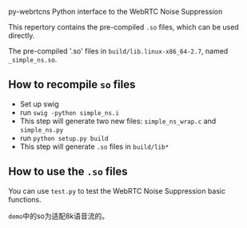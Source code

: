 
 py-webrtcns
Python interface to the WebRTC Noise Suppression  

This repertory contains the pre-compiled `.so` files, which can be used directly.  

The pre-compiled '.so' files in `build/lib.linux-x86_64-2.7`, named `_simple_ns.so`.

## How to recompile `so` files  

- Set up swig
- run `swig -python simple_ns.i`
 - This step will generate two new files: `simple_ns_wrap.c` and `simple_ns.py`  
- run `python setup.py build`  
 - This step will generate `.so` files in `build/lib*`  

## How to use the `.so` files  

You can use `test.py` to test the WebRTC Noise Suppression basic functions.

`demo`中的so为适配8k语音流的。